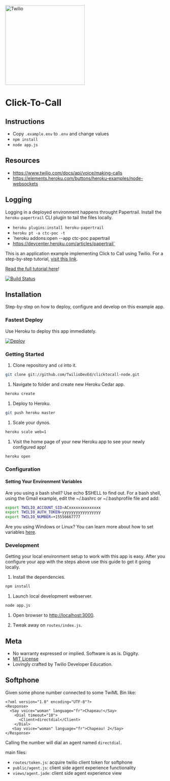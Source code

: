 
<a href="https://www.twilio.com">
  <img src="https://static0.twilio.com/marketing/bundles/marketing/img/logos/wordmark-red.svg" alt=Twilio width=250 />
</a>


# Click-To-Call

## Instructions

* Copy `.example.env` to `.env` and change values
* `npm install`
* `node app.js`

## Resources

* https://www.twilio.com/docs/api/voice/making-calls
* https://elements.heroku.com/buttons/heroku-examples/node-websockets


## Logging

Logging in a deployed environment happens throught Papertrail. Install the `heroku-papertrail` CLI plugin to tail the files locally.

* `heroku plugins:install heroku-papertrail`
* `heroku pt -a ctc-poc -t`
* `heroku addons:open --app ctc-poc papertrail
* https://devcenter.heroku.com/articles/papertrail`


This is an application example implementing Click to Call using Twilio.  For a
step-by-step tutorial, [visit this link](https://twilio.com/docs/howto/click-to-call).

[Read the full tutorial here](https://www.twilio.com/docs/tutorials/walkthrough/click-to-call/node/express)!

[![Build Status](https://travis-ci.org/TwilioDevEd/clicktocall-node.svg?branch=master)](https://travis-ci.org/TwilioDevEd/clicktocall-node)


## Installation

Step-by-step on how to deploy, configure and develop on this example app.


### Fastest Deploy

Use Heroku to deploy this app immediately.

[![Deploy](https://www.herokucdn.com/deploy/button.png)](https://heroku.com/deploy?template=https://github.com/TwilioDevEd/clicktocall-node)


### Getting Started

1. Clone repository and `cd` into it.

```bash
git clone git://github.com/TwilioDevEd/clicktocall-node.git
```

1. Navigate to folder and create new Heroku Cedar app.

```bash
heroku create
```

1. Deploy to Heroku.

```bash
git push heroku master
```

1. Scale your dynos.

```bash
heroku scale web=1
```

1. Visit the home page of your new Heroku app to see your newly configured app!

```bash
heroku open
```


### Configuration

#### Setting Your Environment Variables

Are you using a bash shell? Use echo $SHELL to find out. For a bash shell, using the Gmail example, edit the ~/.bashrc or ~/.bashprofile file and add:

```bash
export TWILIO_ACCOUNT_SID=ACxxxxxxxxxxxxxx
export TWILIO_AUTH_TOKEN=yyyyyyyyyyyyyyyyy
export TWILIO_NUMBER=+15556667777

```

Are you using Windows or Linux? You can learn more about how to set variables [here](https://www.java.com/en/download/help/path.xml).


### Development

Getting your local environment setup to work with this app is easy.
After you configure your app with the steps above use this guide to
get it going locally.

1. Install the dependencies.

```bash
npm install
```

1. Launch local development webserver.

```bash
node app.js
```

1. Open browser to [http://localhost:3000](http://localhost:3000).

1. Tweak away on `routes/index.js`.


## Meta

* No warranty expressed or implied.  Software is as is. Diggity.
* [MIT License](http://www.opensource.org/licenses/mit-license.html)
* Lovingly crafted by Twilio Developer Education.


## Softphone

Given some phone number connected to some TwiML Bin like:

```{.xml}
<?xml version="1.0" encoding="UTF-8"?>
<Response>
  <Say voice="woman" language="fr">Chapeau!</Say>
	<Dial timeout="10">
      <Client>directdial</Client>
	</Dial>
   <Say voice="woman" language="fr">Chapeau! 2</Say>
</Response>
```

Calling the number will dial an agent named `directdial`.

main files:
- `routes/token.js`: acquire twilio client token for softphone
- `public/agent.js`: client side agent experience functionality
- `views/agent.jade`: client side agent experience view
